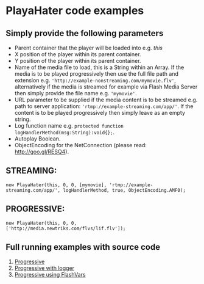 PlayaHater code examples
========================

Simply provide the following parameters
----------------------------------------

* Parent container that the player will be loaded into e.g. <em>this</em>
* X position of the player within its parent container.
* Y position of the player within its parent container.
* Name of the media file to load, this is a String within an Array.  If the media is to be played progressively then use the full file path and extension e.g. `'http://example-nonstreaming.com/mymovie.flv'`, alternatively if the media is streamed for example via Flash Media Server then simply provide the file name e.g. `'mymovie'`.
* URL parameter to be supplied if the media content is to be streamed e.g. path to server application: `'rtmp://example-streaming.com/app/'`.  If the content is to be played progressively then simply leave as an empty string.
* Log function name e.g. `protected function logHandlerMethod(msg:String):void{};`.
* Autoplay Boolean.
* ObjectEncoding for the NetConnection (please read: http://goo.gl/RESQ4).

STREAMING:
----------

`new PlayaHater(this, 0, 0, [mymovie], 'rtmp://example-streaming.com/app/', logHandlerMethod, true, ObjectEncoding.AMF0);`

PROGRESSIVE:
------------

`new PlayaHater(this, 0, 0, ['http://media.newtriks.com/flvs/lif.flv']);`

Full running examples with source code
--------------------------------------

1) [Progressive][1]
2) [Progressive with logger][2]
3) [Progressive using FlashVars][3]

[1]: https://github.com/newtriks/PlayaHater/tree/master/src/examples/progressive
[2]: https://github.com/newtriks/PlayaHater/tree/master/src/examples/progressive_logger
[3]: https://github.com/newtriks/PlayaHater/tree/master/src/examples/progressive_flashvars


